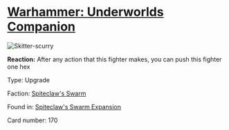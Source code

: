 # [Warhammer: Underworlds Companion](https://guidokessels.github.io/wh-underworlds)

  

![Skitter-scurry](https://warhammerunderworlds.com/wp-content/uploads/sites/6/2018/02/170_ENG.png)

<b>Reaction:</b> After any action that this fighter makes, you can push this fighter one hex

Type: Upgrade

Faction: [Spiteclaw's Swarm](https://guidokessels.github.io/wh-underworlds/factions/spiteclaws-swarm.md)

Found in: [Spiteclaw's Swarm Expansion](https://guidokessels.github.io/wh-underworlds/locations/spiteclaws-swarm-expansion.md)

Card number: 170
